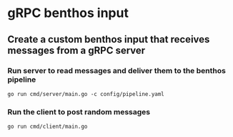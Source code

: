 # gRPC benthos input


## Create a custom benthos input that receives messages from a gRPC server


### Run server to read messages and deliver them to the benthos pipeline

```
go run cmd/server/main.go -c config/pipeline.yaml
```


### Run the client to post random messages

```
go run cmd/client/main.go
```


